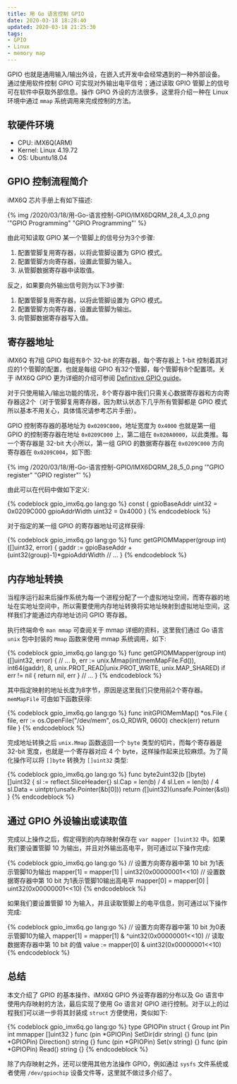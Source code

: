 ```yaml
---
title: 用 Go 语言控制 GPIO
date: 2020-03-18 18:28:40
updated: 2020-03-18 21:25:30
tags:
- GPIO
- Linux
- memory map
---
```


GPIO 也就是通用输入/输出外设，在嵌入式开发中会经常遇到的一种外部设备。通过使用软件控制 GPIO 可实现对外输出电平信号；通过读取 GPIO 管脚上的信号可在软件中获取外部信息。操作 GPIO 外设的方法很多，这里将介绍一种在 Linux 环境中通过 `mmap` 系统调用来完成控制的方法。

<!--more-->

## 软硬件环境

- CPU: iMX6Q(ARM)
- Kernel: Linux 4.19.72
- OS: Ubuntu18.04

## GPIO 控制流程简介

iMX6Q 芯片手册上有如下描述:

{% img /2020/03/18/用-Go-语言控制-GPIO/IMX6DQRM_28_4_3_0.png '"GPIO Programming" "GPIO Programming"' %}

由此可知读取 GPIO 某一个管脚上的信号分为3个步骤:

1. 配置管脚复用寄存器，以将此管脚设置为 GPIO 模式。
2. 配置管脚方向寄存器，设置此管脚为输入。
3. 从管脚数据寄存器中读取值。

反之，如果要向外输出信号则为以下3步骤:

1. 配置管脚复用寄存器，以将此管脚设置为 GPIO 模式。
2. 配置管脚方向寄存器，设置此管脚为输出。
3. 向管脚数据寄存器写入值。

## 寄存器地址

iMX6Q 有7组 GPIO 每组有8个 32-bit 的寄存器，每个寄存器上 1-bit 控制着其对应的1个管脚的配置，也就是每组 GPIO 有32个管脚，每个管脚有8个配置项。关于 iMX6Q GPIO 更为详细的介绍可参阅 [Definitive GPIO guide](https://www.kosagi.com/w/index.php?title=Definitive_GPIO_guide)。

对于只使用输入/输出功能的情况，8个寄存器中我们只需关心数据寄存器和方向寄存器这2个（对于管脚复用寄存器，因为默认状态下几乎所有管脚都是 GPIO 模式所以基本不用关心，具体情况请参考芯片手册）。

GPIO 控制寄存器的基地址为 `0x0209C000`，地址宽度为 `0x4000` 也就是第一组 GPIO 的控制寄存器在地址 `0x0209C000` 上，第二组在 `0x020A0000`，以此类推。每一个寄存器是 32-bit 大小所以，第一组 GPIO 的数据寄存器在 `0x0209C000` 方向寄存器在 `0x0209C004`，如下图:

{% img /2020/03/18/用-Go-语言控制-GPIO/IMX6DQRM_28_5_0.png '"GPIO register" "GPIO register"' %}

由此可以在代码中做如下定义:

{% codeblock gpio_imx6q.go lang:go %}
const (
    gpioBaseAddr  uint32 = 0x0209C000
    gpioAddrWidth uint32 = 0x4000
)
{% endcodeblock %}

对于指定的某一组 GPIO 的寄存器地址可这样获得:

{% codeblock gpio_imx6q.go lang:go %}
func getGPIOMMapper(group int) ([]uint32, error) {
    gaddr := gpioBaseAddr + (uint32(group)-1)*gpioAddrWidth
    // ...
}
{% endcodeblock %}

## 内存地址转换

当程序运行起来后操作系统为每一个进程分配了一个虚拟地址空间，而寄存器的地址在实地址空间中，所以需要使用内存地址转换将实地址映射到虚拟地址空间，这样我们才能通过内存地址访问 GPIO 寄存器。

执行终端命令 `man mmap` 可查阅关于 mmap 详细的资料，这里我们通过 Go 语言 `unix` 包中封装的 `Mmap` 函数来使用 mmap 系统调用，如下:

{% codeblock gpio_imx6q.go lang:go %}
func getGPIOMMapper(group int) ([]uint32, error) {
    // ...
    b, err := unix.Mmap(int(memMapFile.Fd()), int64(gaddr), 8, unix.PROT_READ|unix.PROT_WRITE, unix.MAP_SHARED)
    if err != nil {
        return nil, err
    }
    // ...
}
{% endcodeblock %}

其中指定映射的地址长度为8字节，原因是这里我们只使用前2个寄存器。`memMapFile` 可由如下函数获得:

{% codeblock gpio_imx6q.go lang:go %}
func initGPIOMemMap() *os.File {
    file, err := os.OpenFile("/dev/mem", os.O_RDWR, 0600)
    check(err)
    return file
}
{% endcodeblock %}

完成地址转换之后 `unix.Mmap` 函数返回一个 `byte` 类型的切片，而每个寄存器是 32-bit 宽度，也就是一个寄存器对应 4 个 byte，这样操作起来比较麻烦。为了简化操作可以将 `[]byte` 转换为 `[]uint32` 类型:

{% codeblock gpio_imx6q.go lang:go %}
func byte2uint32(b []byte) []uint32 {
    sl := reflect.SliceHeader{}
    sl.Cap = len(b) / 4
    sl.Len = len(b) / 4
    sl.Data = uintptr(unsafe.Pointer(&b[0]))
    return *(*[]uint32)(unsafe.Pointer(&sl))
}
{% endcodeblock %}

## 通过 GPIO 外设输出或读取值

完成以上操作之后，假定得到的内存映射保存在 `var mapper []uint32` 中。如果我们要设置管脚 10 为输出，并且对外输出高电平，则可通过以下操作完成:

{% codeblock gpio_imx6q.go lang:go %}
// 设置方向寄存器中第 10 bit 为1表示管脚10为输出
mapper[1] = mapper[1] | uint32(0x00000001<<10)
// 设置数据寄存器中第 10 bit 为1表示管脚10输出高电平
mapper[0] = mapper[0] | uint32(0x00000001<<10)
{% endcodeblock %}

如果我们要设置管脚 10 为输入，并且读取管脚上的电平信息，则可通过以下操作完成:

{% codeblock gpio_imx6q.go lang:go %}
// 设置方向寄存器中第 10 bit 为0表示管脚10为输入
mapper[1] = mapper[1] & ^uint32(0x00000001<<10)
// 读取数据寄存器中第 10 bit 的值
value := mapper[0] & uint32(0x00000001<<10)
{% endcodeblock %}

## 总结

本文介绍了 GPIO 的基本操作、iMX6Q GPIO 外设寄存器的分布以及 Go 语言中使用内存映射的方法，最后实现了使用 Go 语言对 GPIO 进行控制。对于以上的过程我们可以进一步将其封装成 `struct` 方便使用，类似如下:

{% codeblock gpio_imx6q.go lang:go %}
type GPIOPin struct {
    Group   int
    Pin     int
    mmapper []uint32
}
func (pin *GPIOPin) SetDir(dir string) {}
func (pin *GPIOPin) Direction() string {}
func (pin *GPIOPin) Set(v string) {}
func (pin *GPIOPin) Read() string {}
{% endcodeblock %}

除了内存映射之外，还可以使用其他方法操作 GPIO，例如通过 `sysfs` 文件系统或者使用 `/dev/gpiochip` 设备文件等，这里就不做过多介绍了。
